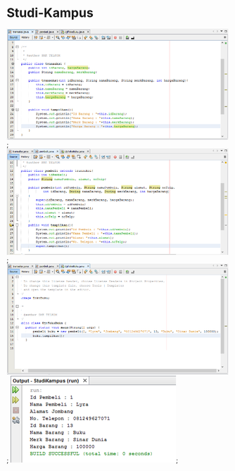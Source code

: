 # Studi-Kampus
![alt text](https://github.com/lyrahrtn/Studi-Kampus/blob/master/transaksi.PNG);
![alt text](https://github.com/lyrahrtn/Studi-Kampus/blob/master/pembeli.PNG);
![alt text](https://github.com/lyrahrtn/Studi-Kampus/blob/master/uji%20toko%20buku.PNG);
![alt text](https://github.com/lyrahrtn/Studi-Kampus/blob/master/run.PNG);
